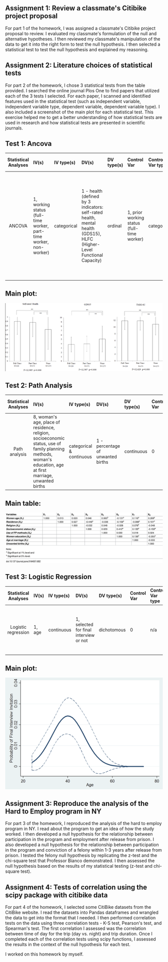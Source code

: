 ## Assignment 1: Review a classmate's Citibike project proposal

For part 1 of the homework, I was assigned a classmate's Citibike project proposal to review. I evaluated my classmate's formulation of the null and alternative hypotheses. I then reviewed my classmate's manipulation of the data to get it into the right form to test the null hypothesis. I then selected a statistical test to test the null hypothesis and explained my reasoning. 

## Assignment 2: Literature choices of statistical tests

For part 2 of the homework, I chose 3 statistical tests from the table provided. I searched the online journal Plos One to find papers that utilized each of the 3 tests I selected. For each paper, I scanned and identified features used in the statistical test (such as independent variable, independent variable type, dependent variable, dependent variable type). I also included a screenshot of the main plot for each statistical test. This exercise helped me to get a better understanding of how statistical tests are used in research and how statistical tests are presented in scientific journals. 

## Test 1: Ancova

| **Statistical Analyses**	|  **IV(s)**  |  **IV type(s)** |  **DV(s)**  |  **DV type(s)**  |  **Control Var** | **Control Var type**  | **Question to be answered** | **_H0_** | **alpha** | **link to paper**| 
|:----------:|:----------|:------------|:-------------|:-------------|:------------|:------------- |:------------------|:----:|:-------:|:-------|
ANCOVA	| 1, working status (full-time worker, part-time worker, non-worker) | categorical | 1 - health (defined by 3 indicators: self-rated health, mental health (GDS15), HLFC (Higher-Level Functional Capacity)| ordinal | 1, prior working status (full-time worker) | categorical | 	Are Japanese people from Wako city age 65 and older who continue working healthier than Japanese people from Wako city age 65 and older who retire?  | Retiree health >= Worker health | 0.01 | [Effects of the Change in Working Status on the Health of Older People in Japan](https://journals.plos.org/plosone/article?id=10.1371/journal.pone.0144069) |

## Main plot: 

![main plot](japanese_health.png)

## Test 2: Path Analysis

| **Statistical Analyses**	|  **IV(s)**  |  **IV type(s)** |  **DV(s)**  |  **DV type(s)**  |  **Control Var** | **Control Var type**  | **Question to be answered** | **_H0_** | **alpha** | **link to paper**| 
|:----------:|:----------|:------------|:-------------|:-------------|:------------|:------------- |:------------------|:----:|:-------:|:-------|
Path analysis	| 8, woman's age, place of residence, religion, socioeconomic status, use of family planning methods, woman's education, age at first marriage, unwanted births | categorical & continuous | 1 - percentage of unwanted births | continuous | 0 | n/a | 	What are the direct and indirect effects of socio-demographic factors on unwanted births in Bangladesh? | socio-demographic factors have no effect on unwanted births in Bangladesh | 0.01 | [Correlates of Unwanted Births in Bangladesh: A Study through Path Analysis](https://journals.plos.org/plosone/article?id=10.1371/journal.pone.0164007) |

## Main table: 

![main plot](bangladesh_births.png)


## Test 3: Logistic Regression

| **Statistical Analyses**	|  **IV(s)**  |  **IV type(s)** |  **DV(s)**  |  **DV type(s)**  |  **Control Var** | **Control Var type**  | **Question to be answered** | **_H0_** | **alpha** | **link to paper**| 
|:----------:|:----------|:------------|:-------------|:-------------|:------------|:------------- |:------------------|:----:|:-------:|:-------|
Logistic regression	| 1, age | continuous | 1, selected for final interview or not | dichotomous | 0 | n/a | 	Does age have an effect in the astronaut final interview selection process? | age has no effect on being selected for final interview | 0.05 | [Analysis of age as a factor in NASA astronaut selection and career landmarks](https://journals.plos.org/plosone/article?id=10.1371/journal.pone.0181381) |

## Main plot:

![main plot](astronauts.png)

## Assignment 3: Reproduce the analysis of the Hard to Employ program in NY

For part 3 of the homework, I reproduced the analysis of the hard to employ program in NY. I read about the program to get an idea of how the study worked. I then developed a null hypothesis for the relationship between participation in the program and employment after release from prison. I also developed a null hypothesis for the relationship between participation in the program and conviction of a felony within 1-3 years after release from prison. I tested the felony null hypothesis by replicating the z-test and the chi-square test that Professor Bianco demonstrated. I then assessed the null hypothesis based on the results of my statistical testing (z-test and chi-square test). 

## Assignment 4: Tests of correlation using the scipy package with citibike data

For part 4 of the homework, I selected some CitiBike datasets from the CitiBike website. I read the datasets into Pandas dataframes and wrangled the data to get into the format that I needed. I then performed correlation tests on the data using three correlation tests - K-S test, Pearson's test, and Spearman's test. The first correlation I assessed was the correlation between time of day for the trip (day vs. night) and trip duration. Once I completed each of the correlation tests using scipy functions, I assessed the results in the context of the null hypothesis for each test. 


I worked on this homework by myself. 




